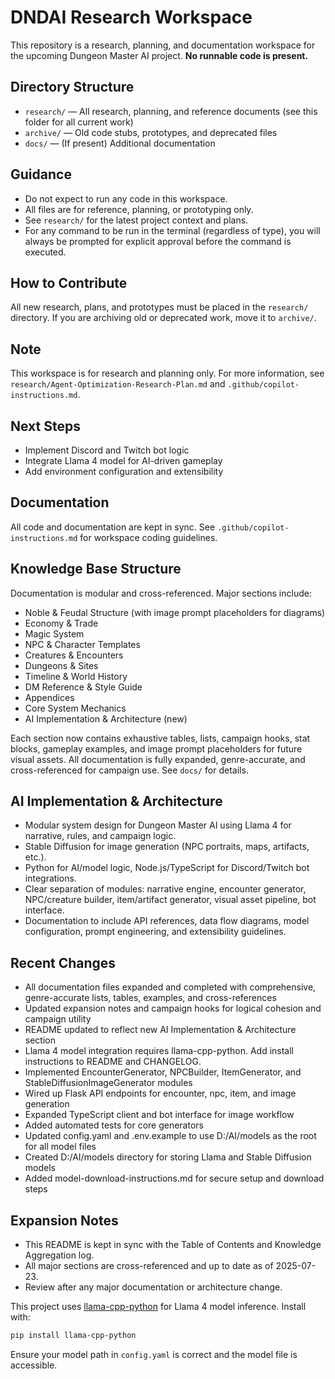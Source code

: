 
# DNDAI Research Workspace

This repository is a research, planning, and documentation workspace for the upcoming Dungeon Master AI project. **No runnable code is present.**

## Directory Structure

- `research/` — All research, planning, and reference documents (see this folder for all current work)
- `archive/` — Old code stubs, prototypes, and deprecated files
- `docs/` — (If present) Additional documentation

## Guidance

- Do not expect to run any code in this workspace.
- All files are for reference, planning, or prototyping only.
- See `research/` for the latest project context and plans.
- For any command to be run in the terminal (regardless of type), you will always be prompted for explicit approval before the command is executed.

## How to Contribute

All new research, plans, and prototypes must be placed in the `research/` directory. If you are archiving old or deprecated work, move it to `archive/`.

## Note

This workspace is for research and planning only. For more information, see `research/Agent-Optimization-Research-Plan.md` and `.github/copilot-instructions.md`.

## Next Steps

- Implement Discord and Twitch bot logic
- Integrate Llama 4 model for AI-driven gameplay
- Add environment configuration and extensibility

## Documentation

All code and documentation are kept in sync. See `.github/copilot-instructions.md` for workspace coding guidelines.

## Knowledge Base Structure

Documentation is modular and cross-referenced. Major sections include:

- Noble & Feudal Structure (with image prompt placeholders for diagrams)
- Economy & Trade
- Magic System
- NPC & Character Templates
- Creatures & Encounters
- Dungeons & Sites
- Timeline & World History
- DM Reference & Style Guide
- Appendices
- Core System Mechanics
- AI Implementation & Architecture (new)

Each section now contains exhaustive tables, lists, campaign hooks, stat blocks, gameplay examples, and image prompt placeholders for future visual assets. All documentation is fully expanded, genre-accurate, and cross-referenced for campaign use. See `docs/` for details.

## AI Implementation & Architecture

- Modular system design for Dungeon Master AI using Llama 4 for narrative, rules, and campaign logic.
- Stable Diffusion for image generation (NPC portraits, maps, artifacts, etc.).
- Python for AI/model logic, Node.js/TypeScript for Discord/Twitch bot integrations.
- Clear separation of modules: narrative engine, encounter generator, NPC/creature builder, item/artifact generator, visual asset pipeline, bot interface.
- Documentation to include API references, data flow diagrams, model configuration, prompt engineering, and extensibility guidelines.

## Recent Changes

- All documentation files expanded and completed with comprehensive, genre-accurate lists, tables, examples, and cross-references
- Updated expansion notes and campaign hooks for logical cohesion and campaign utility
- README updated to reflect new AI Implementation & Architecture section
- Llama 4 model integration requires llama-cpp-python. Add install instructions to README and CHANGELOG.
- Implemented EncounterGenerator, NPCBuilder, ItemGenerator, and StableDiffusionImageGenerator modules
- Wired up Flask API endpoints for encounter, npc, item, and image generation
- Expanded TypeScript client and bot interface for image workflow
- Added automated tests for core generators
- Updated config.yaml and .env.example to use D:/AI/models as the root for all model files
- Created D:/AI/models directory for storing Llama and Stable Diffusion models
- Added model-download-instructions.md for secure setup and download steps

## Expansion Notes

- This README is kept in sync with the Table of Contents and Knowledge Aggregation log.
- All major sections are cross-referenced and up to date as of 2025-07-23.
- Review after any major documentation or architecture change.

This project uses [llama-cpp-python](https://github.com/abetlen/llama-cpp-python) for Llama 4 model inference. Install with:

```sh
pip install llama-cpp-python
```

Ensure your model path in `config.yaml` is correct and the model file is accessible.
